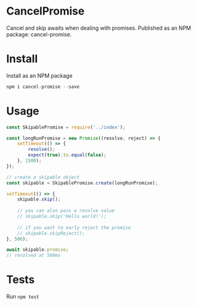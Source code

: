 # CancelPromise
Cancel and skip awaits when dealing with promises.
Published as an NPM package: cancel-promise.

# Install
Install as an NPM package
```javascript
npm i cancel-promise --save
```

# Usage
```javascript
const SkipablePromise = require('../index');

const longRunPromise = new Promise((resolve, reject) => {
	setTimeout(() => {
		resolve();
		expect(true).to.equal(false);
	}, 1500);
});

// create a skipable object
const skipable = SkipablePromise.create(longRunPromise);

setTimeout(() => {
    skipable.skip();
    
    // you can also pass a resolve value
    // skipable.skip('Hello world!');
    
    // if you want to early reject the promise
    // skipable.skipReject();
}, 500);

await skipable.promise;
// resolved at 500ms
```

# Tests
Run `npm test`